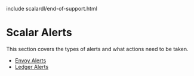 include scalardl/end-of-support.html

# Scalar Alerts

This section covers the types of alerts and what actions need to be taken.

* [Envoy Alerts](./Envoy.md)
* [Ledger Alerts](./Ledger.md)
